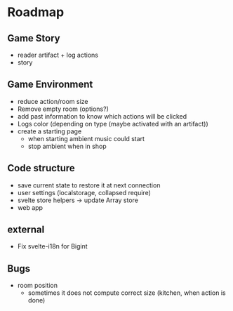 # Roadmap

## Game Story
* reader artifact + log actions
* story

## Game Environment
* reduce action/room size
* Remove empty room (options?)
* add past information to know which actions will be clicked
* Logs color (depending on type (maybe activated with an artifact))
* create a starting page
    * when starting ambient music could start
    * stop ambient when in shop

## Code structure
* save current state to restore it at next connection
* user settings (localstorage, collapsed require)
* svelte store helpers → update Array store
* web app

## external
* Fix svelte-i18n for Bigint

## Bugs

* room position
    * sometimes it does not compute correct size (kitchen, when action is done)
